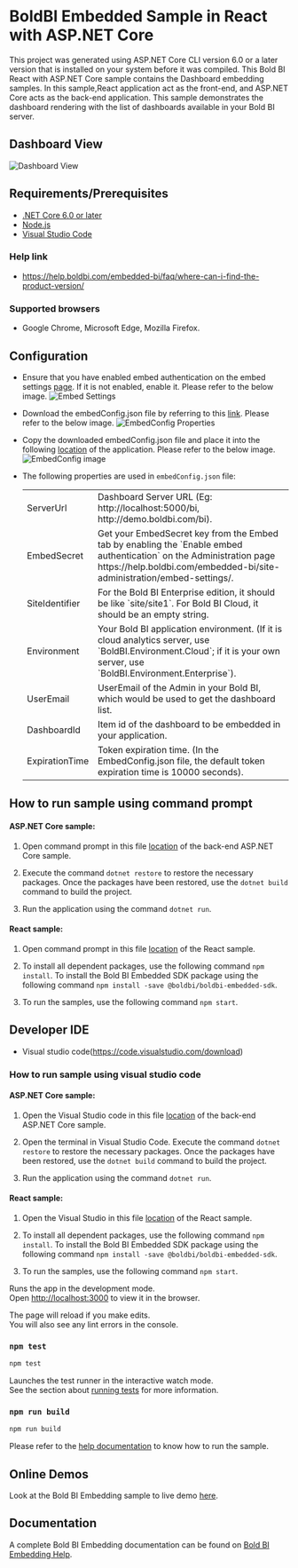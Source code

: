 # BoldBI Embedded Sample in React with ASP.NET Core

This project was generated using ASP.NET Core CLI version 6.0 or a later version that is installed on your system before it was compiled. This Bold BI React with ASP.NET Core sample contains the Dashboard embedding samples. In this sample,React application act as the front-end, and ASP.NET Core acts as the back-end application. This sample demonstrates the dashboard rendering with the list of dashboards available in your Bold BI server.

## Dashboard View

![Dashboard View](https://github.com/boldbi/aspnet-core-sample/assets/91586758/73318269-f8e9-4b49-b597-d82850c60952)

 ## Requirements/Prerequisites
 
 * [.NET Core 6.0 or later](https://dotnet.microsoft.com/en-us/download/dotnet-core)
 * [Node.js](https://nodejs.org/en/)
 * [Visual Studio Code](https://code.visualstudio.com/download)

 ### Help link

 * https://help.boldbi.com/embedded-bi/faq/where-can-i-find-the-product-version/

 ### Supported browsers
  
  * Google Chrome, Microsoft Edge, Mozilla Firefox.

 ## Configuration

  * Ensure that you have enabled embed authentication on the embed settings [page](https://github.com/boldbi/aspnet-core-sample/assets/91586758/68695d1a-ebd0-4577-a6bb-d37e89e98379). If it is not enabled, enable it. Please refer to the below image.
  ![Embed Settings](https://github.com/boldbi/aspnet-core-sample/assets/91586758/0ac2e737-bd7a-419b-824c-48f1589e78d8)

  * Download the embedConfig.json file by referring to this [link](https://help.boldbi.com/embedded-bi/site-administration/embed-settings/#get-embed-configuration-file). Please refer to the below image.
   ![EmbedConfig Properties](https://github.com/boldbi/aspnet-core-sample/assets/91586758/f2915a54-010b-45c6-b608-3817cb713dc9)

  * Copy the downloaded embedConfig.json file and place it into the following [location](https://github.com/boldbi/aspnet-core-sample/tree/master/BoldBI.Embed.Sample) of the application. Please refer to the below image.
  ![EmbedConfig image](https://github.com/boldbi/aspnet-core-sample/assets/91586758/bdb83a3e-02e4-4e99-ad57-717438e5ec5c)

  * The following properties are used in `embedConfig.json` file:

    <meta charset="utf-8"/>
    <table>
    <tbody>
        <tr>
            <td align="left">ServerUrl</td>
            <td align="left">Dashboard Server URL (Eg: http://localhost:5000/bi, http://demo.boldbi.com/bi).</td>
        </tr>
        <tr>
            <td align="left">EmbedSecret</td>
            <td align="left">Get your EmbedSecret key from the Embed tab by enabling the `Enable embed authentication` on the Administration page https://help.boldbi.com/embedded-bi/site-administration/embed-settings/.</td>
        </tr>
        <tr>
            <td align="left">SiteIdentifier</td>
            <td align="left">For the Bold BI Enterprise edition, it should be like `site/site1`. For Bold BI Cloud, it should be an empty string.</td>
        </tr>
        <tr>
            <td align="left">Environment</td>
            <td align="left">Your Bold BI application environment. (If it is cloud analytics server, use `BoldBI.Environment.Cloud`; if it is your own server, use `BoldBI.Environment.Enterprise`).</td>
        </tr>
        <tr>
            <td align="left">UserEmail</td>
            <td align="left">UserEmail of the Admin in your Bold BI, which would be used to get the dashboard list.</td>
        </tr>
        <tr>
            <td align="left">DashboardId</td>
            <td align="left">Item id of the dashboard to be embedded in your application.</td>
        </tr>
        <tr>
            <td align="left">ExpirationTime</td>
            <td align="left">Token expiration time. (In the EmbedConfig.json file, the default token expiration time is 10000 seconds).</td>
        </tr>
    </tbody>
    </table>

## How to run sample using command prompt 
    
  #### ASP.NET Core sample: 

  1. Open command prompt in this file [location](https://github.com/boldbi/react-with-aspnet-core-sample/tree/master/ASP.NET%20Core/BoldBI.Embed.Sample) of the back-end ASP.NET Core sample.

  2. Execute the command `dotnet restore` to restore the necessary packages. Once the packages have been restored, use the `dotnet build` command to build the project.
  
  3. Run the application using the command `dotnet run`.

  #### React sample:

  1. Open command prompt in this file [location](https://github.com/boldbi/react-with-aspnet-core-sample/tree/master/React) of the React sample.

  2. To install all dependent packages, use the following command `npm install`. To install the Bold BI Embedded SDK package using the following command `npm install -save @boldbi/boldbi-embedded-sdk`.

  3. To run the samples, use the following command `npm start`.

 ## Developer IDE

  * Visual studio code(https://code.visualstudio.com/download)

  ### How to run sample using visual studio code

  #### ASP.NET Core sample: 

  1. Open the Visual Studio code in this file [location](https://github.com/boldbi/react-with-aspnet-core-sample/tree/master/ASP.NET%20Core/BoldBI.Embed.Sample) of the back-end ASP.NET Core sample.

  2. Open the terminal in Visual Studio Code. Execute the command `dotnet restore` to restore the necessary packages. Once the packages have been restored, use the `dotnet build` command to build the project.
  
  3. Run the application using the command `dotnet run`.

  #### React sample:

  1. Open the Visual Studio in this file [location](https://github.com/boldbi/react-with-aspnet-core-sample/tree/master/React) of the React sample.

  2. To install all dependent packages, use the following command `npm install`. To install the Bold BI Embedded SDK package using the following command `npm install -save @boldbi/boldbi-embedded-sdk`.

  3. To run the samples, use the following command `npm start`.

Runs the app in the development mode.<br />
Open [http://localhost:3000](http://localhost:3000) to view it in the browser.

The page will reload if you make edits.<br />
You will also see any lint errors in the console.

### `npm test`

```bash
npm test
```

Launches the test runner in the interactive watch mode.<br />
See the section about [running tests](https://facebook.github.io/create-react-app/docs/running-tests) for more information.

### `npm run build`

```bash
npm run build
```

Please refer to the [help documentation](https://help.boldbi.com/embedded-bi/javascript-based/samples/v3.3.40-or-later/react-core/#how-to-run-the-sample) to know how to run the sample.

## Online Demos

Look at the Bold BI Embedding sample to live demo [here](https://samples.boldbi.com/embed).


## Documentation

A complete Bold BI Embedding documentation can be found on [Bold BI Embedding Help](https://help.boldbi.com/embedded-bi/javascript-based/).
